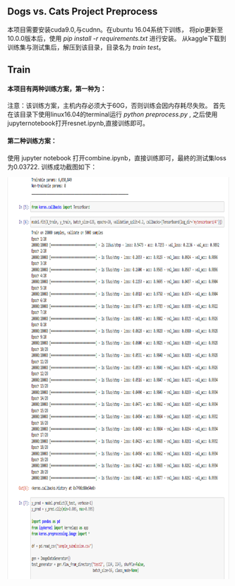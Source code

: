 ## Dogs vs. Cats Project Preprocess
本项目需要安装cuda9.0,与cudnn。在ubuntu 16.04系统下训练，
将pip更新至10.0.0版本后，使用 *pip install -r requirements.txt* 进行安装。
从kaggle下载到训练集与测试集后，解压到该目录，目录名为 *train* *test*。
## Train
#### 本项目有两种训练方案，第一种为：
注意：该训练方案，主机内存必须大于60G，否则训练会因内存耗尽失败。
首先在该目录下使用linux16.04的terminal运行 *python preprocess.py* ,
之后使用jupyternotebook打开resnet.ipynb,直接训练即可。
#### 第二种训练方案：
使用 jupyter notebook 打开combine.ipynb，直接训练即可，最終的测试集loss为0.03722.
训练成功截图如下：


<img src="123.PNG" style="width:977px;height:911px;">
